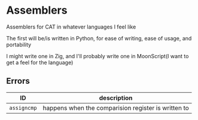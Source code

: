 # Assemblers
Assemblers for CAT in whatever languages I feel like

The first will be/is written in Python, for ease of writing, ease of usage, and portability

I might write one in Zig, and I'll probably write one in MoonScript(I want to get a feel for the language)

## Errors

ID | description
-- | -----------
`assigncmp` | happens when the comparision register is written to